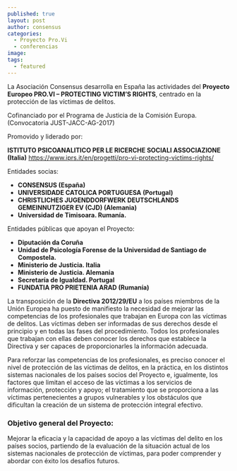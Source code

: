 ```yaml
---
published: true
layout: post
author: consensus
categories:
  - Proyecto Pro.Vi
  - conferencias
image:
tags:
  - featured
---
```


La Asociaci&oacute;n Consensus desarrolla en Espa&ntilde;a las actividades del **Proyecto Europeo PRO.VI – PROTECTING VICTIM’S RIGHTS**, centrado en la protecci&oacute;n de las v&iacute;ctimas de delitos.

Cofinanciado por el Programa de Justicia de la Comisi&oacute;n Europa. (Convocatoria JUST-JACC-AG-2017)

Promovido y liderado por:

**ISTITUTO PSICOANALITICO PER LE RICERCHE SOCIALI ASSOCIAZIONE (Italia)** https://www.iprs.it/en/progetti/pro-vi-protecting-victims-rights/

Entidades socias:

* **CONSENSUS (Espa&ntilde;a)**
* **UNIVERSIDADE CATOLICA PORTUGUESA (Portugal)**
* **CHRISTLICHES JUGENDDORFWERK DEUTSCHLANDS GEMEINNUTZIGER EV (CJD) (Alemania)**
* **Universidad de Timisoara. Ruman&iacute;a.**

Entidades p&uacute;blicas que apoyan el Proyecto:

* **Diputaci&oacute;n da Coru&ntilde;a**
* **Unidad de Psicolog&iacute;a Forense de la Universidad de Santiago de Compostela.**
* **Ministerio de Justicia. Italia**
* **Ministerio de Justicia. Alemania**
* **Secretar&iacute;a de Igualdad. Portugal**
* **FUNDATIA PRO PRIETENIA ARAD (Ruman&iacute;a)**

La transposici&oacute;n de la **Directiva 2012/29/EU** a los pa&iacute;ses miembros de la Uni&oacute;n Europea ha puesto de manifiesto la necesidad de mejorar las competencias de los profesionales que trabajan en Europa con las v&iacute;ctimas de delitos. Las v&iacute;ctimas deben ser informadas de sus derechos desde el principio y en todas las fases del procedimiento. Todos los profesionales que trabajan con ellas deben conocer los derechos que establece la Directiva y ser capaces de proporcionarles la informaci&oacute;n adecuada.

Para reforzar las competencias de los profesionales, es preciso conocer el nivel de protecci&oacute;n de las v&iacute;ctimas de delitos, en la pr&aacute;ctica, en los distintos sistemas nacionales de los pa&iacute;ses socios del Proyecto e, igualmente, los factores que limitan el acceso de las v&iacute;ctimas a los servicios de informaci&oacute;n, protecci&oacute;n y apoyo; el tratamiento que se proporciona a las v&iacute;ctimas pertenecientes a grupos vulnerables y los obst&aacute;culos que dificultan la creaci&oacute;n de un sistema de protecci&oacute;n integral efectivo.

### Objetivo general del Proyecto:

Mejorar la eficacia y la capacidad de apoyo a las v&iacute;ctimas del delito en los pa&iacute;ses socios, partiendo de la evaluaci&oacute;n de la situaci&oacute;n actual de los sistemas nacionales de protecci&oacute;n de v&iacute;ctimas, para poder comprender y abordar con &eacute;xito los desaf&iacute;os futuros.